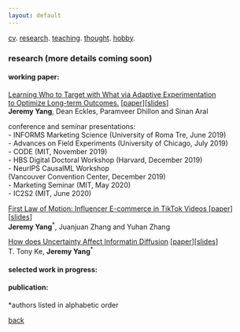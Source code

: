 ```yaml
---
layout: default
---
```


[cv](./cv.html). [research](./research.md). [teaching](./teaching.md). [thought](./thought.md). [hobby](./hobby.md).

### research (more details coming soon) 

#### working paper:

<ins>Learning Who to Target with What via Adaptive Experimentation <br/> to Optimize Long-term Outcomes.</ins> [<a href="">paper</a>][<a href=" ">slides</a>]<br/>
**Jeremy Yang**, Dean Eckles, Paramveer Dhillon and Sinan Aral


<!--
Abstract: We learn and implement optimal targeting policies via a sequence of adaptive experiments to maximize long-term customer outcomes. Our framework builds on literatures on efficient off-policy evaluation and optimization using doubly robust scores from Computer Science, Statistics, and Economics, and can adapt to potential changes in the environment through continuous exploration akin to Thompson sampling. In the empirical application we learn optimal targeting policies that prescribe whether, and if so, what type of discount to give to a subscriber at the Boston Globe to maximize long-term revenues. Since the long-term revenue is not observable, we use intermediate outcomes such as subscribers' short-term revenue and content consumption to construct a surrogate index and use it to impute the missing long-term revenues. Our method improves the average 1.5-year revenue by \$15 and projected 3-year revenue by $40 per subscriber compared to benchmarks that include a policy that targets no one, a random policy, and a policy that targets subscribers with the highest churn risk. Over a three year period, our approach had a net-positive revenue impact in the range $1.7-$2.8 million compared to the status-quo.
-->

conference and seminar presentations:<br/>
\- INFORMS Marketing Science (University of Roma Tre, June 2019)<br/>
\- Advances on Field Experiments (University of Chicago, July 2019)<br/>
\- CODE (MIT, November 2019)<br/>
\- HBS Digital Doctoral Workshop (Harvard, December 2019)<br/>
\- NeurIPS CausalML Workshop <br/> 
(Vancouver Convention Center, December 2019)<br/> 
\- Marketing Seminar (MIT, May 2020)<br/> 
\- IC2S2 (MIT, June 2020)<br/> 

<ins> First Law of Motion: Influencer E-commerce in TikTok Videos </ins> [<a href="">paper</a>][<a href=" ">slides</a>]<br/>
**Jeremy Yang**<sup>*</sup>, Juanjuan Zhang and Yuhan Zhang

<!--
Abstract: TikTok is the most popular short video platform in the world with over 500M active users. We show three sets of early results using a unique dataset with detailed information on influencer created advertising videos, user engagement with the video (e.g., like, comment and share) and product page visits and sales on Douyin (the Chinese version of TikTok) : (1) by exploiting the differential timing of video posting, we use a difference in difference approach to estimate the causal effect of influencer advertising on product page visits and sales and calculate influencer ROI, (2) we use methods in computer vision to extract feature embeddings from the videos and show that video content and influencer fixed effect explains about the same amount of variation in sales, (3) somewhat surprisingly, user engagement with the video is not predictive of sales, it suggests that it might not be a good idea for brands to choose influencers based on past engagement if they want to generate short-term sales.
-->

<ins>How does Uncertainty Affect Informatin Diffusion</ins> [<a href="">paper</a>][<a href=" ">slides</a>]<br/>
T. Tony Ke, **Jeremy Yang**<sup>*</sup> 

<!--
Abstract: We investigate how uncertainty affects information sharing behavior. Using data on the spread of scientific news regarding the discovery of Higgs boson on Twitter in July 2012 we find that: (1) the main effect of uncertainty reduction on sharing probability is positive, (2) there's positive peer effect (crowding in) in the pre announcement or rumor phase that is characterized by piecemeal release of signals that are informative but noisy (high to medium uncertainty), (3) peer effect becomes negative (crowding out) in the post-announcement phase when the discovery is officially confirmed (low uncertainty) and (4) because of the negative interaction between information uncertainty and peer effect, when the number of sharing peers exceed some threshold, individuals are more likely to share when uncertainty is higher. This result suggests that the crowding in effect in rumor phase tends to amplify diffusion while the crowding out effect after confirmation tends to suppress diffusion. This motivates a simple learning model that highlights the mechanism through which uncertainty interacts with peer effects to drive the pattern of diffusion and offers a potential explanation to why rumors tend to diffuse wider and faster than verified news, even when the content of information is holding fixed. We further corroborate the result by analyzing a broader dataset that contains over 2400 rumors about 5 breaking news on Twitter from 2014-2015.
-->

#### selected work in progress:

#### publication:


*authors listed in alphabetic order



[back](./)
